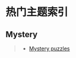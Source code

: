 # 热门主题索引

## Mystery

> - [Mystery puzzles](https://logic-masters.de/Raetselportal/Suche/spezial.php?listname=Mystery)
